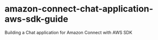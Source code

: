 # amazon-connect-chat-application-aws-sdk-guide
Building a Chat application for Amazon Connect with AWS SDK
